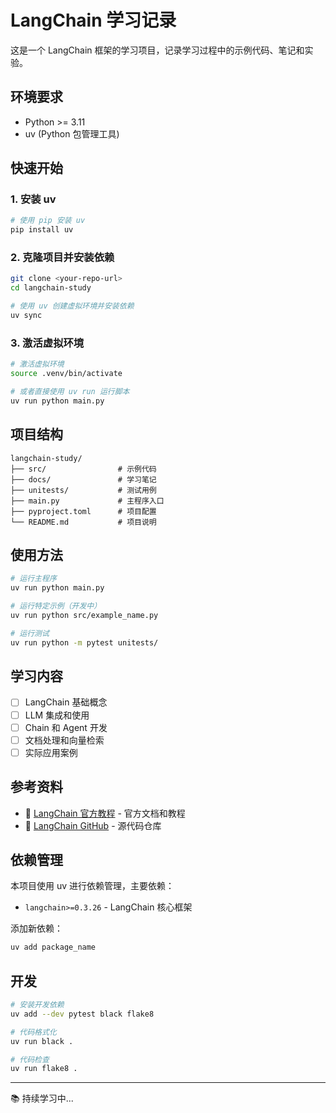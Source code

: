 # LangChain 学习记录

这是一个 LangChain 框架的学习项目，记录学习过程中的示例代码、笔记和实验。

## 环境要求

- Python >= 3.11
- uv (Python 包管理工具)

## 快速开始

### 1. 安装 uv

```bash
# 使用 pip 安装 uv
pip install uv
```

### 2. 克隆项目并安装依赖

```bash
git clone <your-repo-url>
cd langchain-study

# 使用 uv 创建虚拟环境并安装依赖
uv sync
```

### 3. 激活虚拟环境

```bash
# 激活虚拟环境
source .venv/bin/activate

# 或者直接使用 uv run 运行脚本
uv run python main.py
```

## 项目结构

```
langchain-study/
├── src/                # 示例代码
├── docs/               # 学习笔记
├── unitests/           # 测试用例
├── main.py             # 主程序入口
├── pyproject.toml      # 项目配置
└── README.md           # 项目说明
```

## 使用方法

```bash
# 运行主程序
uv run python main.py

# 运行特定示例（开发中）
uv run python src/example_name.py

# 运行测试
uv run python -m pytest unitests/
```

## 学习内容

- [ ] LangChain 基础概念
- [ ] LLM 集成和使用
- [ ] Chain 和 Agent 开发
- [ ] 文档处理和向量检索
- [ ] 实际应用案例

## 参考资料

- 📖 [LangChain 官方教程](https://python.langchain.com/docs/tutorials/) - 官方文档和教程
- 🦜 [LangChain GitHub](https://github.com/langchain-ai/langchain) - 源代码仓库

## 依赖管理

本项目使用 uv 进行依赖管理，主要依赖：

- `langchain>=0.3.26` - LangChain 核心框架

添加新依赖：
```bash
uv add package_name
```

## 开发

```bash
# 安装开发依赖
uv add --dev pytest black flake8

# 代码格式化
uv run black .

# 代码检查
uv run flake8 .
```

---

📚 持续学习中...
